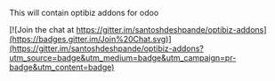 This will contain optibiz addons for odoo


[![Join the chat at https://gitter.im/santoshdeshpande/optibiz-addons](https://badges.gitter.im/Join%20Chat.svg)](https://gitter.im/santoshdeshpande/optibiz-addons?utm_source=badge&utm_medium=badge&utm_campaign=pr-badge&utm_content=badge)